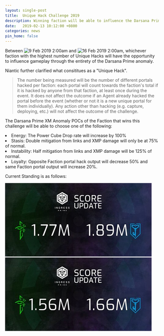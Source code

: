 ```yaml
---
layout: single-post
title:  Unique Hack Challenge 2019
description: Winning faction will be able to influence the Darsana Prime anomaly
date:   2019-02-13 10:12:00 +0800
categories: news
pin_home: false
---
```


Between ![9 Feb 2019 2:00am](https://img.shields.io/badge/02:00am-09%20Feb%202019-orange.svg) and ![16 Feb 2019 2:00am](https://img.shields.io/badge/02:00am-16%20Feb%202019-orange.svg), whichever faction with the highest number of Unique Hacks will have the opportunity to influence gameplay through the entirety of the Darsana Prime anomaly.

Niantic further clarified what consititues as a "Unique Hack".

<blockquote>The number being measured will be the number of different portals hacked per faction: each portal will count towards the faction's total if it is hacked by anyone from that faction, at least once during the event. It does not affect the outcome if an Agent already hacked the portal before the event (whether or not it is a new unique portal for them individually). Any action other than hacking (e.g. capture, deploying, etc.) will not affect the outcome of the challenge.</blockquote>


The Darsana Prime XM Anomaly POCs of the Faction that wins this challenge will be able to choose one of the following: 
<li>Energy: The Power Cube Drop rate will increase by 100%</li>
<li>Stasis: Double mitigation from links and XMP damage will only be at 75% of normal.</li>
<li>Instability: Half mitigation from links and XMP damage will be 125% of normal.</li>
<li>Loyalty: Opposite Faction portal hack output will decrease 50% and same Faction portal output will increase 20%.</li>

Current Standing is as follows:

<div class="row justify-content-center mb-3">
<div class="col-8 col-sm-6 col-md-4">
  <img src="/assets/images/news/13feb.jpg" class="img-responsive" />
</div>
<div class="col-8 col-sm-6 col-md-4">
  <img src="/assets/images/news/12feb.jpg" class="img-responsive" />
</div>
</div>


